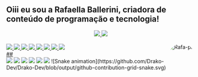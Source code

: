## Oiii eu sou a Rafaella Ballerini, criadora de conteúdo de programação e tecnologia!
<div align="center">
   <a href="https://github.com/Drako-Dev">
      <img height="180em" src="https://github-readme-stats.vercel.app/api?username=Drako-Dev&show_icons=true&theme=dark&include_all_commits=true&count_private=true"/>
      <img height="180em" src="https://github-readme-stats.vercel.app/api/top-langs/?username=Drako-Dev&layout=compact&langs_count=7&theme=dark"/>
</div>
<div style="display: inline_block"><br>
<img src="https://images.vexels.com/media/users/3/166470/isolated/lists/73835fa38fba6d35aff9de603dc5044a-icone-da-linguagem-de-programacao-php.png" width="40">
<img src="https://images.vexels.com/media/users/3/166477/isolated/lists/9bb722f0e85ddbc1ce0f064534fd2311-icone-da-linguagem-de-programacao-python.png" width="40">
<img src="https://seeklogo.com/images/H/html5-logo-EF92D240D7-seeklogo.com.png" width="30">
<img src="https://seeklogo.com/images/C/css3-logo-8724075274-seeklogo.com.png" width="30">
<img src="https://seeklogo.com/images/J/java-script-js-logo-ACF4AE5082-seeklogo.com.png" width="30">
<img src="https://seeklogo.com/images/L/laravel-logo-41EC1D4C3F-seeklogo.com.png" width="30">
<img src="https://seeklogo.com/images/J/jquery-logo-BD35C03823-seeklogo.com.png" width="70">
<img src="https://seeklogo.com/images/M/MySQL-logo-F6FF285A58-seeklogo.com.png" width="70">
<img align="right" alt="Rafa-pic" height="150" style="border-radius:50px;" src="https://media.discordapp.net/attachments/639956127056134178/890373478988013628/Publicacoes_Instagram_1_1.png?width=676&height=676">
</div>
##
<div> 
<a href="https://www.youtube.com/channel/UC0MHcxufpfRoTfKRHMNfiYA" target="_blank"><img src="https://img.shields.io/badge/YouTube-FF0000?style=for-the-badge&logo=youtube&logoColor=white" target="_blank"></a>
<a href="https://www.instagram.com/salim_cabus/" target="_blank"><img src="https://img.shields.io/badge/-Instagram-%23E4405F?style=for-the-badge&logo=instagram&logoColor=white" target="_blank"></a>
<a href="https://www.twitch.tv/drakinho__" target="_blank"><img src="https://img.shields.io/badge/Twitch-9146FF?style=for-the-badge&logo=twitch&logoColor=white" target="_blank"></a>
<a href="#" target="_blank"><img src="https://img.shields.io/badge/Discord-7289DA?style=for-the-badge&logo=discord&logoColor=white" target="_blank"></a> 
<a href = "mailto:salimcabus0@gmail.com"><img src="https://img.shields.io/badge/-Gmail-%23333?style=for-the-badge&logo=gmail&logoColor=white" target="_blank"></a>
<a href="#" target="_blank"><img src="https://img.shields.io/badge/-LinkedIn-%230077B5?style=for-the-badge&logo=linkedin&logoColor=white" target="_blank"></a> 
![Snake animation](https://github.com/Drako-Dev/Drako-Dev/blob/output/github-contribution-grid-snake.svg)
</div>
